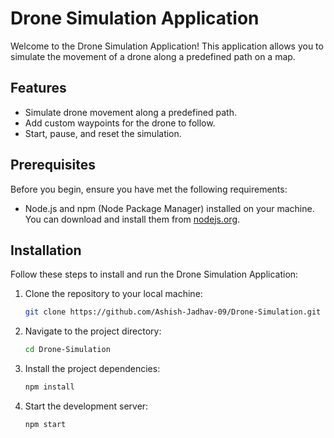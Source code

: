 # Drone Simulation Application

Welcome to the Drone Simulation Application! This application allows you to simulate the movement of a drone along a predefined path on a map.

## Features

- Simulate drone movement along a predefined path.
- Add custom waypoints for the drone to follow.
- Start, pause, and reset the simulation.

## Prerequisites

Before you begin, ensure you have met the following requirements:

- Node.js and npm (Node Package Manager) installed on your machine. You can download and install them from [nodejs.org](https://nodejs.org/).

## Installation

Follow these steps to install and run the Drone Simulation Application:

1. Clone the repository to your local machine:

   ```bash
   git clone https://github.com/Ashish-Jadhav-09/Drone-Simulation.git
2. Navigate to the project directory:

    ```bash
    cd Drone-Simulation
3. Install the project dependencies:

    ```bash
    npm install
4. Start the development server:
    ```bash
    npm start